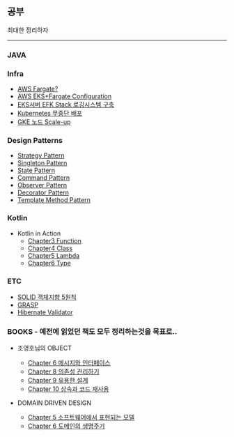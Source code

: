 공부
--
최대한 정리하자

---
### JAVA

### Infra

- [AWS Fargate?](https://github.com/3jin-p/study/tree/master/infra/aws/fargate)  
- [AWS EKS+Fargate Configuration](https://github.com/3jin-p/study/tree/master/infra/aws/eks)  
- [EKS서버 EFK Stack 로깅시스템 구축](https://github.com/3jin-p/study/tree/master/infra/aws/efkstack)
- [Kubernetes 무중단 배포](https://github.com/3jin-p/study/tree/master/infra/k8s/deploy)
- [GKE 노드 Scale-up](https://github.com/3jin-p/study/tree/master/infra/gcp/gke/scale-up)

### Design Patterns
- [Strategy Pattern](https://github.com/3jin-p/DesignPatterns/tree/master/src/strategy)
- [Singleton Pattern](https://github.com/3jin-p/DesignPatterns/tree/master/src/singleton)
- [State Pattern](https://github.com/3jin-p/DesignPatterns/tree/master/src/state)
- [Command Pattern](https://github.com/3jin-p/DesignPatterns/tree/master/src/command)
- [Observer Pattern](https://github.com/3jin-p/DesignPatterns/tree/master/src/observer)
- [Decorator Pattern](https://github.com/3jin-p/DesignPatterns/tree/master/src/decorator)
- [Template Method Pattern](https://github.com/3jin-p/DesignPatterns/tree/master/src/template)

### Kotlin
- Kotlin in Action
  - [Chapter3 Function](https://github.com/3jin-p/KotilinPractice/tree/master/src/main/kotlin/com/jin/wod/practice/kotlin_in_action/chapter_3)
  - [Chapter4 Class](https://github.com/3jin-p/KotilinPractice/tree/master/src/main/kotlin/com/jin/wod/practice/kotlin_in_action/chapter_4)
  - [Chapter5 Lambda](https://github.com/3jin-p/KotilinPractice/tree/master/src/main/kotlin/com/jin/wod/practice/kotlin_in_action/chapter_5)
  - [Chapter6 Type](https://github.com/3jin-p/KotilinPractice/tree/master/src/main/kotlin/com/jin/wod/practice/kotlin_in_action/chapter_6)
  
### ETC
- [SOLID 객체지향 5원칙](/oop/solid)
- [GRASP](/oop/grasp)
- [Hibernate Validator](https://github.com/3jin-p/study/tree/master/java/validation)

### BOOKS - 예전에 읽었던 책도 모두 정리하는것을 목표로..
- 조영호님의 OBJECT
  - [Chapter 6 메시지와 인터페이스](/oop/object/chapter6)
  - [Chapter 8 의존성 관리하기](/oop/object/chapter8)
  - [Chapter 9 유용한 설계](/oop/object/chapter9)
  - [Chapter 10 상속과 코드 재사용](/oop/object/chapter10)

- DOMAIN DRIVEN DESIGN
  - [Chapter 5 소프트웨어에서 표현되는 모델](/ddd/chapter5)
  - [Chapter 6 도메인의 생명주기](/ddd/chapter6)